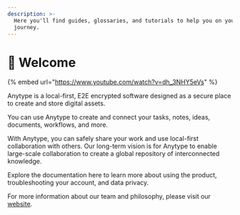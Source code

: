 ```yaml
---
description: >-
  Here you'll find guides, glossaries, and tutorials to help you on your Anytype
  journey.
---
```


# 👋 Welcome

{% embed url="https://www.youtube.com/watch?v=dh_3NHY5eVs" %}

Anytype is a local-first, E2E encrypted software designed as a secure place to create and store digital assets.

You can use Anytype to create and connect your tasks, notes, ideas, documents, workflows, and more.

With Anytype, you can safely share your work and use local-first collaboration with others. Our long-term vision is for Anytype to enable large-scale collaboration to create a global repository of interconnected knowledge.

Explore the documentation here to learn more about using the product, troubleshooting your account, and data privacy.

For more information about our team and philosophy, please visit our [website](https://anytype.io).
